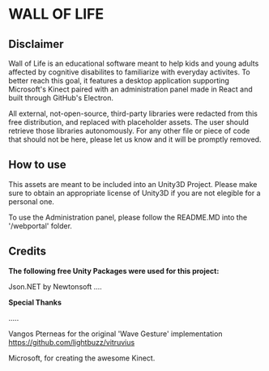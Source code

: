 # WALL OF LIFE

## Disclaimer
Wall of Life is an educational software meant to help kids and young adults affected by cognitive disabilites
to familiarize with everyday activites. To better reach this goal, it features a desktop application supporting
Microsoft's Kinect paired with an administration panel made in React and built through GitHub's Electron.

All external, not-open-source, third-party libraries were redacted from this free distribution, and replaced with placeholder assets.
The user should retrieve those libraries autonomously.
For any other file or piece of code that should not be here, please let us know and it will be promptly removed.

## How to use
This assets are meant to be included into an Unity3D Project.
Please make sure to obtain an appropriate license of Unity3D if you are not elegible for a personal one.

To use the Administration panel, please follow the README.MD into the '/webportal' folder.

## Credits

**The following free Unity Packages were used for this project:**

Json.NET
by Newtonsoft
....

**Special Thanks**

.....

Vangos Pterneas for the original 'Wave Gesture' implementation
https://github.com/lightbuzz/vitruvius

Microsoft, for creating the awesome Kinect.
